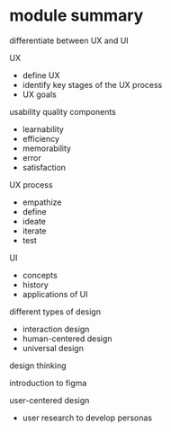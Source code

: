 # module summary

differentiate between UX and UI

UX
- define UX
- identify key stages of the UX process
- UX goals

usability quality components
- learnability
- efficiency
- memorability
- error
- satisfaction

UX process
- empathize
- define
- ideate
- iterate
- test

UI 
- concepts
- history
- applications of UI

different types of design
- interaction design
- human-centered design
- universal design

design thinking

introduction to figma

user-centered design
- user research to develop personas

